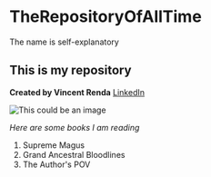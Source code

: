 # TheRepositoryOfAllTime
The name is self-explanatory


## This is my repository
**Created by Vincent Renda** [LinkedIn](https://www.linkedin.com/in/vincent-renda/)

![This could be an image](https://ih1.redbubble.net/image.4929189881.5673/st,small,507x507-pad,600x600,f8f8f8.jpg)

*Here are some books I am reading*

1. Supreme Magus
2. Grand Ancestral Bloodlines
3. The Author's POV
